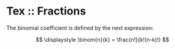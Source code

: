 # Tex :: Fractions

The binomial coefficient is defined by the next expression:

$$
\displaystyle
\binom{n}{k} = \frac{n!}{k!(n-k)!}
$$
